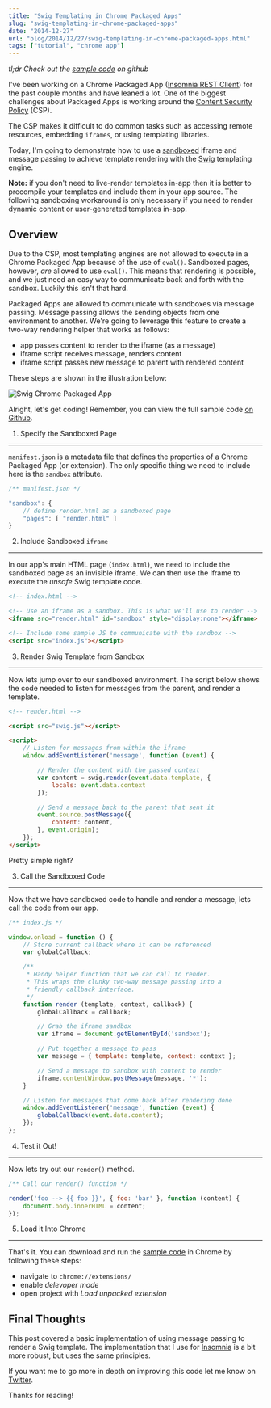 ```yaml
---
title: "Swig Templating in Chrome Packaged Apps"
slug: "swig-templating-in-chrome-packaged-apps"
date: "2014-12-27"
url: "blog/2014/12/27/swig-templating-in-chrome-packaged-apps.html"
tags: ["tutorial", "chrome app"]
---
```


_tl;dr Check out the [sample code](https://github.com/gschier/swig-templating-chrome-packaged-apps)
on github_

I've been working on a Chrome Packaged App
([Insomnia REST Client](https://insomnia.rest)) for the past couple months and
have leaned a lot. One of the biggest challenges about Packaged Apps
is working around the
[Content Security Policy](https://developer.chrome.com/apps/contentSecurityPolicy)
(CSP).

The CSP makes it difficult to do common tasks such as accessing remote resources,
embedding `iframes`, or using templating libraries.

Today, I'm going to demonstrate how to use a
[sandboxed](https://developer.chrome.com/apps/app_external#sandboxing) iframe
and message passing to achieve template rendering with the
[Swig](https://paularmstrong.github.io/swig/) templating engine.

**Note:** if you don't need to live-render templates in-app then it is better
to precompile your templates and include them in your app source. The following
sandboxing workaround is only necessary if you need to render dynamic content
or user-generated templates in-app.


Overview
--------

Due to the CSP, most templating engines are not allowed to execute in a Chrome
Packaged App because of the use of `eval()`. Sandboxed pages, however, *are*
allowed to use `eval()`. This means that rendering is possible, and we just
need an easy way to communicate back and forth with the sandbox.
Luckily this isn't that hard.

Packaged Apps are allowed to communicate with sandboxes via message passing.
Message passing allows the sending objects from one environment to another.
We're going to leverage this feature to create a two-way rendering helper
that works as follows:

- app passes content to render to the iframe (as a message)
- iframe script receives message, renders content
- iframe script passes new message to parent with rendered content

These steps are shown in the illustration below:

![Swig Chrome Packaged App](/images/sandbox.png)

Alright, let's get coding! Remember, you can view the full sample code
[on Github](https://github.com/gschier/swig-templating-chrome-packaged-apps).


1. Specify the Sandboxed Page
-----------------------------

`manifest.json` is a metadata file that defines the properties of a Chrome
Packaged App (or extension). The only specific thing we need to include
here is the `sandbox` attribute.

```javascript
/** manifest.json */

"sandbox": {
    // define render.html as a sandboxed page
    "pages": [ "render.html" ]
}
```


2. Include Sandboxed `iframe`
-----------------------------

In our app's main HTML page (`index.html`), we need to include the sandboxed
page as an invisible iframe. We can then use the iframe to execute the *unsafe*
Swig template code.


```html
<!-- index.html -->

<!-- Use an iframe as a sandbox. This is what we'll use to render -->
<iframe src="render.html" id="sandbox" style="display:none"></iframe>

<!-- Include some sample JS to communicate with the sandbox -->
<script src="index.js"></script>
```


3. Render Swig Template from Sandbox
------------------------------------

Now lets jump over to our sandboxed environment. The script below shows the
code needed to listen for messages from the parent, and render a template.


```html
<!-- render.html -->

<script src="swig.js"></script>

<script>
    // Listen for messages from within the iframe
    window.addEventListener('message', function (event) {

        // Render the content with the passed context
        var content = swig.render(event.data.template, {
            locals: event.data.context
        });

        // Send a message back to the parent that sent it
        event.source.postMessage({
            content: content,
        }, event.origin);
    });
</script>
```

Pretty simple right?


3. Call the Sandboxed Code
--------------------------

Now that we have sandboxed code to handle and render a message, lets call the
code from our app.

```javascript
/** index.js */

window.onload = function () {
    // Store current callback where it can be referenced
    var globalCallback;

    /**
     * Handy helper function that we can call to render.
     * This wraps the clunky two-way message passing into a
     * friendly callback interface.
     */
    function render (template, context, callback) {
        globalCallback = callback;

        // Grab the iframe sandbox
        var iframe = document.getElementById('sandbox');

        // Put together a message to pass
        var message = { template: template, context: context };

        // Send a message to sandbox with content to render
        iframe.contentWindow.postMessage(message, '*');
    }

    // Listen for messages that come back after rendering done
    window.addEventListener('message', function (event) {
        globalCallback(event.data.content);
    });
};
```

4. Test it Out!
---------------

Now lets try out our `render()` method.

```javascript
/** Call our render() function */

render('foo --> {{ foo }}', { foo: 'bar' }, function (content) {
    document.body.innerHTML = content;
});
```


5. Load it Into Chrome
----------------------

That's it. You can download and run the
[sample code](https://github.com/gschier/swig-templating-chrome-packaged-apps) in Chrome by
following these steps:

- navigate to `chrome://extensions/`
- enable *delevoper mode*
- open project with *Load unpacked extension*


Final Thoughts
--------------

This post covered a basic implementation of using message passing to render
a Swig template. The implementation that I use for
[Insomnia](https://insomnia.rest) is a bit more robust, but uses the same
principles.

If you want me to go more in depth on improving this code let me know on
[Twitter](https://twitter.com/GregorySchier).

Thanks for reading!
